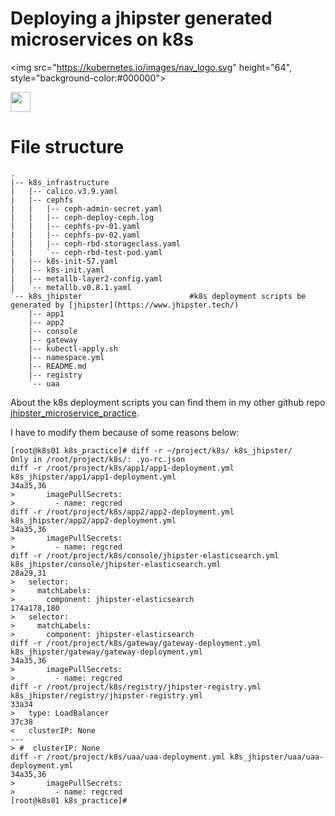 # Deploying a jhipster generated microservices on k8s

<img src="https://kubernetes.io/images/nav_logo.svg" height="64", style="background-color:#000000">

<img src="https://avatars1.githubusercontent.com/u/6059488?s=200&v=4" height="32">

# File structure

```text
.
|-- k8s_infrastructure
|   |-- calico.v3.9.yaml
|   |-- cephfs
|   |   |-- ceph-admin-secret.yaml
|   |   |-- ceph-deploy-ceph.log
|   |   |-- cephfs-pv-01.yaml
|   |   |-- cephfs-pv-02.yaml
|   |   |-- ceph-rbd-storageclass.yaml
|   |   `-- ceph-rbd-test-pod.yaml
|   |-- k8s-init-57.yaml
|   |-- k8s-init.yaml
|   |-- metallb-layer2-config.yaml
|   `-- metallb.v0.8.1.yaml
`-- k8s_jhipster                        #k8s deployment scripts be generated by [jhipster](https://www.jhipster.tech/)
    |-- app1
    |-- app2
    |-- console
    |-- gateway
    |-- kubectl-apply.sh
    |-- namespace.yml
    |-- README.md
    |-- registry
    `-- uaa
```

About the k8s deployment scripts you can find them in my other github repo [jhipster_microservice_practice](https://github.com/zenanswer/jhipster_microservice_practice).

I have to modify them because of some reasons below:

```text
[root@k8s01 k8s_practice]# diff -r ~/project/k8s/ k8s_jhipster/
Only in /root/project/k8s/: .yo-rc.json
diff -r /root/project/k8s/app1/app1-deployment.yml k8s_jhipster/app1/app1-deployment.yml
34a35,36
>       imagePullSecrets:
>         - name: regcred
diff -r /root/project/k8s/app2/app2-deployment.yml k8s_jhipster/app2/app2-deployment.yml
34a35,36
>       imagePullSecrets:
>         - name: regcred
diff -r /root/project/k8s/console/jhipster-elasticsearch.yml k8s_jhipster/console/jhipster-elasticsearch.yml
28a29,31
>   selector:
>     matchLabels:
>       component: jhipster-elasticsearch
174a178,180
>   selector:
>     matchLabels:
>       component: jhipster-elasticsearch
diff -r /root/project/k8s/gateway/gateway-deployment.yml k8s_jhipster/gateway/gateway-deployment.yml
34a35,36
>       imagePullSecrets:
>         - name: regcred
diff -r /root/project/k8s/registry/jhipster-registry.yml k8s_jhipster/registry/jhipster-registry.yml
33a34
>   type: LoadBalancer
37c38
<   clusterIP: None
---
> #  clusterIP: None
diff -r /root/project/k8s/uaa/uaa-deployment.yml k8s_jhipster/uaa/uaa-deployment.yml
34a35,36
>       imagePullSecrets:
>         - name: regcred
[root@k8s01 k8s_practice]#
```

